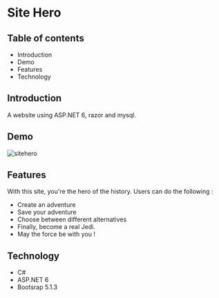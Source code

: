 <h1>Site Hero</h1>
    <h2>Table of contents</h2>
    <ul>
        <li>Introduction</li>
        <li>Demo</li>
        <li>Features</li>
        <li>Technology</li>
    </ul>

<h2>Introduction</h2>

A website using ASP.NET 6, razor and mysql.

<h2>Demo</h2>

![sitehero](https://user-images.githubusercontent.com/91179295/163849984-cfc6de28-c56f-4506-8ba6-77d693baff3f.gif)

<h2>Features</h2>

With this site, you're the hero of the history. 
Users can do the following :
<ul>
    <li>Create an adventure</li>
    <li>Save your adventure</li>
    <li>Choose between different alternatives</li>
    <li>Finally, become a real Jedi.</li>
    <li>May the force be with you !</li>
</ul>
<h2>Technology</h2>
<ul>
    <li>C#</li>
    <li>ASP.NET 6</li>
    <li>Bootsrap 5.1.3</li>
</ul>
